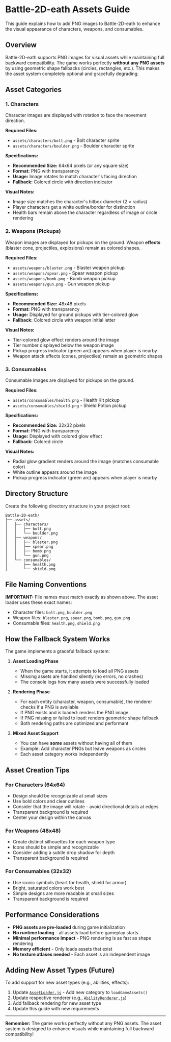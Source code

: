# Battle-2D-eath Assets Guide

This guide explains how to add PNG images to Battle-2D-eath to enhance the visual appearance of characters, weapons, and consumables.

## Overview

Battle-2D-eath supports PNG images for visual assets while maintaining full backward compatibility. The game works perfectly **without any PNG assets** by using geometric shape fallbacks (circles, rectangles, etc.). This makes the asset system completely optional and gracefully degrading.

## Asset Categories

### 1. Characters
Character images are displayed with rotation to face the movement direction.

**Required Files:**
- `assets/characters/bolt.png` - Bolt character sprite
- `assets/characters/boulder.png` - Boulder character sprite

**Specifications:**
- **Recommended Size:** 64x64 pixels (or any square size)
- **Format:** PNG with transparency
- **Usage:** Image rotates to match character's facing direction
- **Fallback:** Colored circle with direction indicator

**Visual Notes:**
- Image size matches the character's hitbox diameter (2 × radius)
- Player characters get a white outline/border for distinction
- Health bars remain above the character regardless of image or circle rendering

### 2. Weapons (Pickups)
Weapon images are displayed for pickups on the ground. Weapon **effects** (blaster cone, projectiles, explosions) remain as colored shapes.

**Required Files:**
- `assets/weapons/blaster.png` - Blaster weapon pickup
- `assets/weapons/spear.png` - Spear weapon pickup
- `assets/weapons/bomb.png` - Bomb weapon pickup
- `assets/weapons/gun.png` - Gun weapon pickup

**Specifications:**
- **Recommended Size:** 48x48 pixels
- **Format:** PNG with transparency
- **Usage:** Displayed for ground pickups with tier-colored glow
- **Fallback:** Colored circle with weapon initial letter

**Visual Notes:**
- Tier-colored glow effect renders around the image
- Tier number displayed below the weapon image
- Pickup progress indicator (green arc) appears when player is nearby
- Weapon attack effects (cones, projectiles) remain as geometric shapes

### 3. Consumables
Consumable images are displayed for pickups on the ground.

**Required Files:**
- `assets/consumables/health.png` - Health Kit pickup
- `assets/consumables/shield.png` - Shield Potion pickup

**Specifications:**
- **Recommended Size:** 32x32 pixels
- **Format:** PNG with transparency
- **Usage:** Displayed with colored glow effect
- **Fallback:** Colored circle

**Visual Notes:**
- Radial glow gradient renders around the image (matches consumable color)
- White outline appears around the image
- Pickup progress indicator (green arc) appears when player is nearby

## Directory Structure

Create the following directory structure in your project root:

```
Battle-2D-eath/
├── assets/
│   ├── characters/
│   │   ├── bolt.png
│   │   └── boulder.png
│   ├── weapons/
│   │   ├── blaster.png
│   │   ├── spear.png
│   │   ├── bomb.png
│   │   └── gun.png
│   └── consumables/
│       ├── health.png
│       └── shield.png
```

## File Naming Conventions

**IMPORTANT:** File names must match exactly as shown above. The asset loader uses these exact names:

- Character files: `bolt.png`, `boulder.png`
- Weapon files: `blaster.png`, `spear.png`, `bomb.png`, `gun.png`
- Consumable files: `health.png`, `shield.png`

## How the Fallback System Works

The game implements a graceful fallback system:

1. **Asset Loading Phase**
   - When the game starts, it attempts to load all PNG assets
   - Missing assets are handled silently (no errors, no crashes)
   - The console logs how many assets were successfully loaded

2. **Rendering Phase**
   - For each entity (character, weapon, consumable), the renderer checks if a PNG is available
   - If PNG exists and is loaded: renders the PNG image
   - If PNG missing or failed to load: renders geometric shape fallback
   - Both rendering paths are optimized and performant

3. **Mixed Asset Support**
   - You can have **some** assets without having all of them
   - Example: Add character PNGs but leave weapons as circles
   - Each asset category works independently

## Asset Creation Tips

### For Characters (64x64)
- Design should be recognizable at small sizes
- Use bold colors and clear outlines
- Consider that the image will rotate - avoid directional details at edges
- Transparent background is required
- Center your design within the canvas

### For Weapons (48x48)
- Create distinct silhouettes for each weapon type
- Icons should be simple and recognizable
- Consider adding a subtle drop shadow for depth
- Transparent background is required

### For Consumables (32x32)
- Use iconic symbols (heart for health, shield for armor)
- Bright, saturated colors work best
- Simple designs are more readable at small sizes
- Transparent background is required

## Performance Considerations

- **PNG assets are pre-loaded** during game initialization
- **No runtime loading** - all assets load before gameplay starts
- **Minimal performance impact** - PNG rendering is as fast as shape rendering
- **Memory efficient** - Only loads assets that exist
- **No texture atlases needed** - Each asset is an independent image

## Adding New Asset Types (Future)

To add support for new asset types (e.g., abilities, effects):

1. Update [`AssetLoader.js`](../src/core/AssetLoader.js) - Add new category to `loadGameAssets()`
2. Update respective renderer (e.g., [`AbilityRenderer.js`](../src/renderer/AbilityRenderer.js))
3. Add fallback rendering for new asset type
4. Update this guide with new requirements

---

**Remember:** The game works perfectly without any PNG assets. The asset system is designed to enhance visuals while maintaining full backward compatibility!
